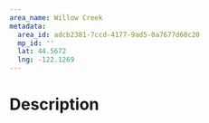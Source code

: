 ```yaml
---
area_name: Willow Creek
metadata:
  area_id: adcb2381-7ccd-4177-9ad5-0a7677d60c20
  mp_id: ''
  lat: 44.5672
  lng: -122.1269
---
```

# Description

